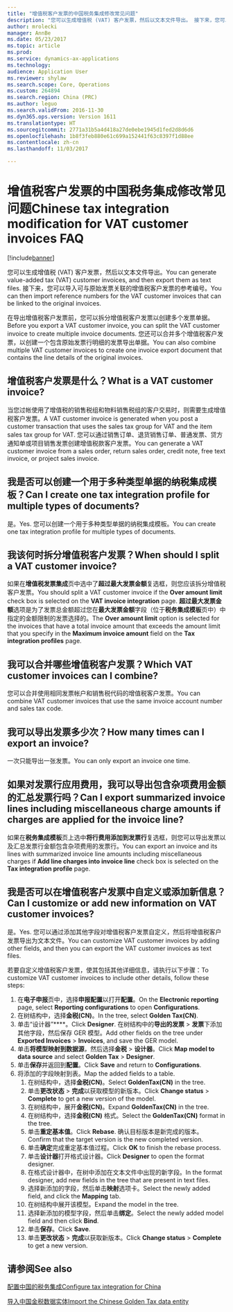 ```yaml
---
title: "增值税客户发票的中国税务集成修改常见问题"
description: "您可以生成增值税 (VAT) 客户发票，然后以文本文件导出。 接下来，您可以导入可与原始发票关联的增值税客户发票的参考编号。"
author: mrolecki
manager: AnnBe
ms.date: 05/23/2017
ms.topic: article
ms.prod: 
ms.service: dynamics-ax-applications
ms.technology: 
audience: Application User
ms.reviewer: shylaw
ms.search.scope: Core, Operations
ms.custom: 264894
ms.search.region: China (PRC)
ms.author: leguo
ms.search.validFrom: 2016-11-30
ms.dyn365.ops.version: Version 1611
ms.translationtype: HT
ms.sourcegitcommit: 2771a31b5a4d418a27de0ebe1945d1fed2d8d6d6
ms.openlocfilehash: 1b8f3feb880e61c699a152441f63c8397f1d88ee
ms.contentlocale: zh-cn
ms.lasthandoff: 11/03/2017

---
```


# <a name="chinese-tax-integration-modification-for-vat-customer-invoices-faq"></a><span data-ttu-id="40cea-104">增值税客户发票的中国税务集成修改常见问题</span><span class="sxs-lookup"><span data-stu-id="40cea-104">Chinese tax integration modification for VAT customer invoices FAQ</span></span>

[!include[banner](../includes/banner.md)]


<span data-ttu-id="40cea-105">您可以生成增值税 (VAT) 客户发票，然后以文本文件导出。</span><span class="sxs-lookup"><span data-stu-id="40cea-105">You can generate value-added tax (VAT) customer invoices, and then export them as text files.</span></span> <span data-ttu-id="40cea-106">接下来，您可以导入可与原始发票关联的增值税客户发票的参考编号。</span><span class="sxs-lookup"><span data-stu-id="40cea-106">You can then import reference numbers for the VAT customer invoices that can be linked to the original invoices.</span></span>

<span data-ttu-id="40cea-107">在导出增值税客户发票前，您可以拆分增值税客户发票以创建多个发票单据。</span><span class="sxs-lookup"><span data-stu-id="40cea-107">Before you export a VAT customer invoice, you can split the VAT customer invoice to create multiple invoice documents.</span></span> <span data-ttu-id="40cea-108">您还可以合并多个增值税客户发票，以创建一个包含原始发票行明细的发票导出单据。</span><span class="sxs-lookup"><span data-stu-id="40cea-108">You can also combine multiple VAT customer invoices to create one invoice export document that contains the line details of the original invoices.</span></span>

## <a name="what-is-a-vat-customer-invoice"></a><span data-ttu-id="40cea-109">增值税客户发票是什么？</span><span class="sxs-lookup"><span data-stu-id="40cea-109">What is a VAT customer invoice?</span></span>
<span data-ttu-id="40cea-110">当您过帐使用了增值税的销售税组和物料销售税组的客户交易时，则需要生成增值税客户发票。</span><span class="sxs-lookup"><span data-stu-id="40cea-110">A VAT customer invoice is generated when you post a customer transaction that uses the sales tax group for VAT and the item sales tax group for VAT.</span></span> <span data-ttu-id="40cea-111">您可以通过销售订单、退货销售订单、普通发票、贷方通知单或项目销售发票创建增值税款客户发票。</span><span class="sxs-lookup"><span data-stu-id="40cea-111">You can generate a VAT customer invoice from a sales order, return sales order, credit note, free text invoice, or project sales invoice.</span></span>

## <a name="can-i-create-one-tax-integration-profile-for-multiple-types-of-documents"></a><span data-ttu-id="40cea-112">我是否可以创建一个用于多种类型单据的纳税集成模板？</span><span class="sxs-lookup"><span data-stu-id="40cea-112">Can I create one tax integration profile for multiple types of documents?</span></span>

<span data-ttu-id="40cea-113">是。</span><span class="sxs-lookup"><span data-stu-id="40cea-113">Yes.</span></span> <span data-ttu-id="40cea-114">您可以创建一个用于多种类型单据的纳税集成模板。</span><span class="sxs-lookup"><span data-stu-id="40cea-114">You can create one tax integration profile for multiple types of documents.</span></span>

## <a name="when-should-i-split-a-vat-customer-invoice"></a><span data-ttu-id="40cea-115">我该何时拆分增值税客户发票？</span><span class="sxs-lookup"><span data-stu-id="40cea-115">When should I split a VAT customer invoice?</span></span>
<span data-ttu-id="40cea-116">如果在**增值税发票集成**页中选中了**超过最大发票金额**复选框，则您应该拆分增值税客户发票。</span><span class="sxs-lookup"><span data-stu-id="40cea-116">You should split a VAT customer invoice if the **Over amount limit** check box is selected on the **VAT invoice integration** page.</span></span> <span data-ttu-id="40cea-117">**超过最大发票金额**选项是为了发票总金额超过您在**最大发票金额**字段（位于**税务集成模板**页中）中指定的金额限制的发票选择的。</span><span class="sxs-lookup"><span data-stu-id="40cea-117">The **Over amount limit** option is selected for the invoices that have a total invoice amount that exceeds the amount limit that you specify in the **Maximum invoice amount** field on the **Tax integration profiles** page.</span></span>

## <a name="which-vat-customer-invoices-can-i-combine"></a><span data-ttu-id="40cea-118">我可以合并哪些增值税客户发票？</span><span class="sxs-lookup"><span data-stu-id="40cea-118">Which VAT customer invoices can I combine?</span></span>
<span data-ttu-id="40cea-119">您可以合并使用相同发票帐户和销售税代码的增值税客户发票。</span><span class="sxs-lookup"><span data-stu-id="40cea-119">You can combine VAT customer invoices that use the same invoice account number and sales tax code.</span></span>

## <a name="how-many-times-can-i-export-an-invoice"></a><span data-ttu-id="40cea-120">我可以导出发票多少次？</span><span class="sxs-lookup"><span data-stu-id="40cea-120">How many times can I export an invoice?</span></span>
<span data-ttu-id="40cea-121">一次只能导出一张发票。</span><span class="sxs-lookup"><span data-stu-id="40cea-121">You can only export an invoice one time.</span></span>

## <a name="can-i-export-summarized-invoice-lines-including-miscellaneous-charge-amounts-if-charges-are-applied-for-the-invoice-line"></a><span data-ttu-id="40cea-122">如果对发票行应用费用，我可以导出包含杂项费用金额的汇总发票行吗？</span><span class="sxs-lookup"><span data-stu-id="40cea-122">Can I export summarized invoice lines including miscellaneous charge amounts if charges are applied for the invoice line?</span></span>
<span data-ttu-id="40cea-123">如果在**税务集成模板**页上选中**将行费用添加到发票行**复选框，则您可以导出发票以及汇总发票行金额包含杂项费用的发票行。</span><span class="sxs-lookup"><span data-stu-id="40cea-123">You can export an invoice and its lines with summarized invoice line amounts including miscellaneous charges if **Add line charges into invoice line** check box is selected on the **Tax integration profile** page.</span></span>

## <a name="can-i-customize-or-add-new-information-on-vat-customer-invoices"></a><span data-ttu-id="40cea-124">我是否可以在增值税客户发票中自定义或添加新信息？</span><span class="sxs-lookup"><span data-stu-id="40cea-124">Can I customize or add new information on VAT customer invoices?</span></span>
<span data-ttu-id="40cea-125">是。</span><span class="sxs-lookup"><span data-stu-id="40cea-125">Yes.</span></span> <span data-ttu-id="40cea-126">您可以通过添加其他字段对增值税客户发票自定义，然后将增值税客户发票导出为文本文件。</span><span class="sxs-lookup"><span data-stu-id="40cea-126">You can customize VAT customer invoices by adding other fields, and then you can export the VAT customer invoices as text files.</span></span>

<span data-ttu-id="40cea-127">若要自定义增值税客户发票，使其包括其他详细信息，请执行以下步骤：</span><span class="sxs-lookup"><span data-stu-id="40cea-127">To customize VAT customer invoices to include other details, follow these steps:</span></span>

1. <span data-ttu-id="40cea-128">在**电子申报**页中，选择**申报配置**以打开**配置**。</span><span class="sxs-lookup"><span data-stu-id="40cea-128">On the **Electronic reporting** page, select **Reporting configurations** to open **Configurations**.</span></span>
2. <span data-ttu-id="40cea-129">在树结构中，选择**金税(CN)**。</span><span class="sxs-lookup"><span data-stu-id="40cea-129">In the tree, select **Golden Tax(CN)**.</span></span>
3. <span data-ttu-id="40cea-130">单击“设计器”****。</span><span class="sxs-lookup"><span data-stu-id="40cea-130">Click **Designer**.</span></span> <span data-ttu-id="40cea-131">在树结构中的**导出的发票** &gt; **发票**下添加其他字段，然后保存 GER 模型。</span><span class="sxs-lookup"><span data-stu-id="40cea-131">Add other fields on the tree under **Exported Invoices** &gt; **Invoices**, and save the GER model.</span></span>
4. <span data-ttu-id="40cea-132">单击**将模型映射到数据源**，然后选择**金税** &gt; **设计器**。</span><span class="sxs-lookup"><span data-stu-id="40cea-132">Click **Map model to data source** and select **Golden Tax** &gt; **Designer**.</span></span>
5. <span data-ttu-id="40cea-133">单击**保存**并返回到**配置**。</span><span class="sxs-lookup"><span data-stu-id="40cea-133">Click **Save** and return to **Configurations**.</span></span>
6. <span data-ttu-id="40cea-134">将添加的字段映射到表。</span><span class="sxs-lookup"><span data-stu-id="40cea-134">Map the added fields to a table.</span></span> 
    1. <span data-ttu-id="40cea-135">在树结构中，选择**金税(CN)**。</span><span class="sxs-lookup"><span data-stu-id="40cea-135">Select **GoldenTax(CN)** in the tree.</span></span>
    2. <span data-ttu-id="40cea-136">单击**更改状态** &gt; **完成**以获取模型的新版本。</span><span class="sxs-lookup"><span data-stu-id="40cea-136">Click **Change status** &gt; **Complete** to get a new version of the model.</span></span>
    3. <span data-ttu-id="40cea-137">在树结构中，展开**金税(CN)**。</span><span class="sxs-lookup"><span data-stu-id="40cea-137">Expand **GoldenTax(CN)** in the tree.</span></span>
    4. <span data-ttu-id="40cea-138">在树结构中，选择**金税(CN)** 格式。</span><span class="sxs-lookup"><span data-stu-id="40cea-138">Select the **GoldenTax(CN)** format in the tree.</span></span>
    5. <span data-ttu-id="40cea-139">单击**重定基本值**。</span><span class="sxs-lookup"><span data-stu-id="40cea-139">Click **Rebase**.</span></span> <span data-ttu-id="40cea-140">确认目标版本是新完成的版本。</span><span class="sxs-lookup"><span data-stu-id="40cea-140">Confirm that the target version is the new completed version.</span></span>
    6. <span data-ttu-id="40cea-141">单击**确定**完成重定基本值过程。</span><span class="sxs-lookup"><span data-stu-id="40cea-141">Click **OK** to finish the rebase process.</span></span>
    7. <span data-ttu-id="40cea-142">单击**设计器**打开格式设计器。</span><span class="sxs-lookup"><span data-stu-id="40cea-142">Click **Designer** to open the format designer.</span></span>
    8. <span data-ttu-id="40cea-143">在格式设计器中，在树中添加在文本文件中出现的新字段。</span><span class="sxs-lookup"><span data-stu-id="40cea-143">In the format designer, add new fields in the tree that are present in text files.</span></span>
    9. <span data-ttu-id="40cea-144">选择新添加的字段，然后单击**映射**选项卡。</span><span class="sxs-lookup"><span data-stu-id="40cea-144">Select the newly added field, and click the **Mapping** tab.</span></span>
    10. <span data-ttu-id="40cea-145">在树结构中展开该模型。</span><span class="sxs-lookup"><span data-stu-id="40cea-145">Expand the model in the tree.</span></span>
    11. <span data-ttu-id="40cea-146">选择新添加的模型字段，然后单击**绑定**。</span><span class="sxs-lookup"><span data-stu-id="40cea-146">Select the newly added model field and then click **Bind**.</span></span>
    12. <span data-ttu-id="40cea-147">单击**保存**。</span><span class="sxs-lookup"><span data-stu-id="40cea-147">Click **Save**.</span></span>
    13. <span data-ttu-id="40cea-148">单击**更改状态** &gt; **完成**以获取新版本。</span><span class="sxs-lookup"><span data-stu-id="40cea-148">Click **Change status** &gt; **Complete** to get a new version.</span></span>



<a name="see-also"></a><span data-ttu-id="40cea-149">请参阅</span><span class="sxs-lookup"><span data-stu-id="40cea-149">See also</span></span>
--------

[<span data-ttu-id="40cea-150">配置中国的税务集成</span><span class="sxs-lookup"><span data-stu-id="40cea-150">Configure tax integration for China</span></span>](apac-chn-tax-integration.md)

[<span data-ttu-id="40cea-151">导入中国金税数据实体</span><span class="sxs-lookup"><span data-stu-id="40cea-151">Import the Chinese Golden Tax data entity</span></span>](apac-chn-import-golden-tax-data-entity.md)




